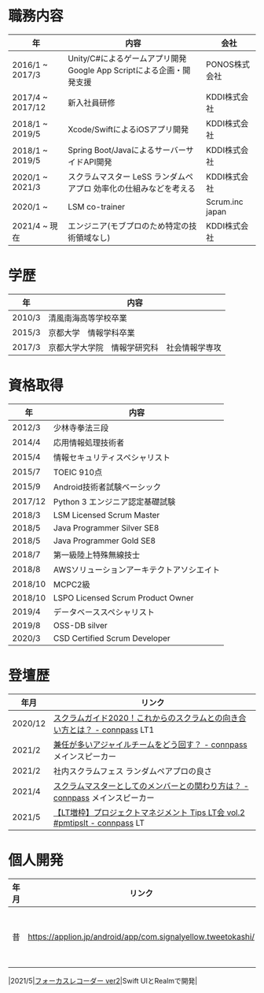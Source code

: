 # 職務内容

|年|内容|会社|
|---|---|---|
|2016/1 ~ 2017/3|Unity/C#によるゲームアプリ開発 Google App Scriptによる企画・開発支援|PONOS株式会社|
|2017/4 ~ 2017/12|新入社員研修|KDDI株式会社|
|2018/1 ~ 2019/5|Xcode/SwiftによるiOSアプリ開発|KDDI株式会社|
|2018/1 ~ 2019/5|Spring Boot/JavaによるサーバーサイドAPI開発|KDDI株式会社|
|2020/1 ~ 2021/3|スクラムマスター  LeSS ランダムペアプロ 効率化の仕組みなどを考える|KDDI株式会社|
|2020/1 ~|LSM co-trainer|Scrum.inc japan|
|2021/4 ~ 現在|エンジニア(モブプロのため特定の技術領域なし)|KDDI株式会社|


# 学歴
|年|内容|
|---|---|
|2010/3|清風南海高等学校卒業|
|2015/3|京都大学　情報学科卒業|
|2017/3|京都大学大学院　情報学研究科　社会情報学専攻|



# 資格取得
|年|内容|
|---|---|
|2012/3|少林寺拳法三段|
|2014/4|応用情報処理技術者|
|2015/4|情報セキュリティスペシャリスト|
|2015/7|TOEIC 910点|
|2015/9|Android技術者試験ベーシック|
|2017/12|Python 3 エンジニア認定基礎試験|
|2018/3|LSM Licensed Scrum Master|
|2018/5|Java Programmer Silver SE8|
|2018/5|Java Programmer Gold SE8|
|2018/7|第一級陸上特殊無線技士|
|2018/8|AWSソリューションアーキテクトアソシエイト|
|2018/10|MCPC2級|
|2018/10|LSPO Licensed Scrum Product Owner|
|2019/4|データベーススペシャリスト|
|2019/8|OSS-DB silver|
|2020/3|CSD Certified Scrum Developer|


# 登壇歴

|年月|リンク|
|---|---|
|2020/12|[スクラムガイド2020！これからのスクラムとの向き合い方とは？ - connpass](https://agile-hiyoko-club.connpass.com/event/197880/) LT1|
|2021/2|[兼任が多いアジャイルチームをどう回す？ - connpass](https://agile-hiyoko-club.connpass.com/event/201354/) メインスピーカー|
|2021/2|社内スクラムフェス ランダムペアプロの良さ|
|2021/4|[スクラムマスターとしてのメンバーとの関わり方は？ - connpass](https://agile-hiyoko-club.connpass.com/event/209488/) メインスピーカー|
|2021/5|[【LT増枠】プロジェクトマネジメント Tips LT会 vol.2 #pmtipslt - connpass](https://rakus.connpass.com/event/209858/) LT|


# 個人開発

|年月|リンク|備考|
|---|---|---|
|昔|https://applion.jp/android/app/com.signalyellow.tweetokashi/|大学生の時に確かリリースした。Android/Javaで開発 |

|2021/5|[フォーカスレコーダー ver2](https://apps.apple.com/app/id1451301450)|Swift UIとRealmで開発|
